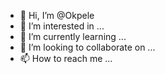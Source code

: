 - 👋 Hi, I’m @Okpele
- 👀 I’m interested in ...
- 🌱 I’m currently learning ...
- 💞️ I’m looking to collaborate on ...
- 📫 How to reach me ...

<!---
Okpele/Okpele is a ✨ special ✨ repository because its `README.md` (this file) appears on your GitHub profile.
You can click the Preview link to take a look at your changes.
--->
